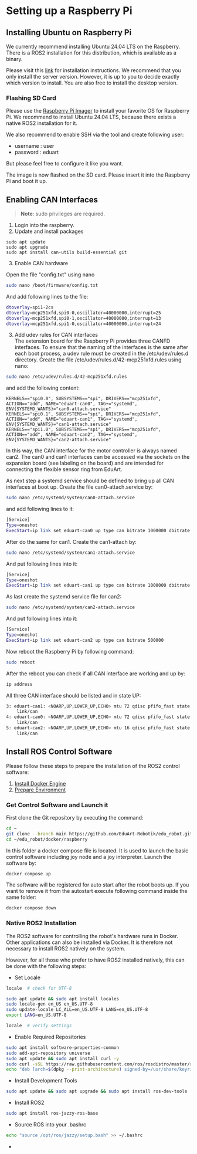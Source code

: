 # Setting up a Raspberry Pi

## Installing Ubuntu on Raspberry Pi

We currently recommend installing Ubuntu 24.04 LTS on the Raspberry. There is a ROS2 installation for this distribution, which is available as a binary.

Please visit this [link](https://ubuntu.com/download/raspberry-pi) for installation instructions. We recommend that you only install the server version. However, it is up to you to decide exactly which version to install. You are also free to install the desktop version.

### Flashing SD Card 

Please use the [Raspberry Pi Imager](https://www.raspberrypi.com/software/) to install your favorite OS for Raspberry Pi. We recommend to install Ubuntu 24.04 LTS, because there exists a native ROS2 installation for it.

We also recommend to enable SSH via the tool and create following user:
* username : user
* password : eduart

But please feel free to configure it like you want.

The image is now flashed on the SD card. Please insert it into the Raspberry Pi and boot it up.

## Enabling CAN Interfaces

> **Note**: sudo privileges are required.

1. Login into the raspberry.
2. Update and install packages
```console
sudo apt update
sudo apt upgrade
sudo apt install can-utils build-essential git
```

3. Enable CAN hardware

Open the file "config.txt" using nano

```bash
sudo nano /boot/firmware/config.txt
```

And add following lines to the file:

```bash
dtoverlay=spi1-2cs
dtoverlay=mcp251xfd,spi0-0,oscillator=40000000,interrupt=25
dtoverlay=mcp251xfd,spi0-1,oscillator=40000000,interrupt=13
dtoverlay=mcp251xfd,spi1-0,oscillator=40000000,interrupt=24
```

3. Add udev rules for CAN interfaces </br>
The extension board for the Raspberry Pi provides three CANFD interfaces. To ensure that the naming of the interfaces is the same after each boot process, a udev rule must be created in the /etc/udev/rules.d directory. Create the file /etc/udev/rules.d/42-mcp251xfd.rules using nano:

```bash
sudo nano /etc/udev/rules.d/42-mcp251xfd.rules
```

and add the following content:

```console
KERNELS=="spi0.0", SUBSYSTEMS=="spi", DRIVERS=="mcp251xfd", ACTION=="add", NAME="eduart-can0", TAG+="systemd", ENV{SYSTEMD_WANTS}="can0-attach.service"
KERNELS=="spi0.1", SUBSYSTEMS=="spi", DRIVERS=="mcp251xfd", ACTION=="add", NAME="eduart-can1", TAG+="systemd", ENV{SYSTEMD_WANTS}="can1-attach.service"
KERNELS=="spi1.0", SUBSYSTEMS=="spi", DRIVERS=="mcp251xfd", ACTION=="add", NAME="eduart-can2", TAG+="systemd", ENV{SYSTEMD_WANTS}="can2-attach.service"
```

In this way, the CAN interface for the motor controller is always named can2. The can0 and can1 interfaces can be accessed via the sockets on the expansion board (see labeling on the board) and are intended for connecting the flexible sensor ring from EduArt.

As next step a systemd service should be defined to bring up all CAN interfaces at boot up. Create the file can0-attach.service by:

```bash
sudo nano /etc/systemd/system/can0-attach.service
```

and add following lines to it:

```bash
[Service]
Type=oneshot
ExecStart=ip link set eduart-can0 up type can bitrate 1000000 dbitrate 2000000 fd on
```

After do the same for can1. Create the can1-attach by:

```bash
sudo nano /etc/systemd/system/can1-attach.service
```

And put following lines into it:

```bash
[Service]
Type=oneshot
ExecStart=ip link set eduart-can1 up type can bitrate 1000000 dbitrate 2000000 fd on
```

As last create the systemd service file for can2:

```bash
sudo nano /etc/systemd/system/can2-attach.service
```

And put following lines into it:

```bash
[Service]
Type=oneshot
ExecStart=ip link set eduart-can2 up type can bitrate 500000
```

Now reboot the Raspberry Pi by following command:

```bash
sudo reboot
```

After the reboot you can check if all CAN interface are working and up by:

```bash
ip address
```

All three CAN interface should be listed and in state UP:

```bash
3: eduart-can1: <NOARP,UP,LOWER_UP,ECHO> mtu 72 qdisc pfifo_fast state UP group default qlen 10
    link/can 
4: eduart-can0: <NOARP,UP,LOWER_UP,ECHO> mtu 72 qdisc pfifo_fast state UP group default qlen 10
    link/can 
5: eduart-can2: <NOARP,UP,LOWER_UP,ECHO> mtu 16 qdisc pfifo_fast state UP group default qlen 10
    link/can
```

## Install ROS Control Software

Please follow these steps to prepare the installation of the ROS2 control software:

1. [Install Docker Engine](../iot2050/setup_iot2050.md#docker-engine)
2. [Prepare Environment](../iot2050/setup_iot2050.md#prepare-environment)

### Get Control Software and Launch it

First clone the Git repository by executing the command:

```bash
cd ~
git clone --branch main https://github.com/EduArt-Robotik/edu_robot.git
cd ~/edu_robot/docker/raspberry
```

In this folder a docker compose file is located. It is used to launch the basic control software including joy node and a joy interpreter. Launch the software by:

```bash
docker compose up
```

The software will be registered for auto start after the robot boots up. If you want to remove it from the autostart execute following command inside the same folder:

```bash
docker compose down
```

### Native ROS2 Installation

The ROS2 software for controlling the robot's hardware runs in Docker. Other applications can also be installed via Docker. It is therefore not necessary to install ROS2 natively on the system.

However, for all those who prefer to have ROS2 installed natively, this can be done with the following steps:

* Set Locale

```bash
locale  # check for UTF-8

sudo apt update && sudo apt install locales
sudo locale-gen en_US en_US.UTF-8
sudo update-locale LC_ALL=en_US.UTF-8 LANG=en_US.UTF-8
export LANG=en_US.UTF-8

locale  # verify settings
```

* Enable Required Repositories

```bash
sudo apt install software-properties-common
sudo add-apt-repository universe
sudo apt update && sudo apt install curl -y
sudo curl -sSL https://raw.githubusercontent.com/ros/rosdistro/master/ros.key -o /usr/share/keyrings/ros-archive-keyring.gpg
echo "deb [arch=$(dpkg --print-architecture) signed-by=/usr/share/keyrings/ros-archive-keyring.gpg] http://packages.ros.org/ros2/ubuntu $(. /etc/os-release && echo $UBUNTU_CODENAME) main" | sudo tee /etc/apt/sources.list.d/ros2.list > /dev/null
```

* Install Development Tools

```bash
sudo apt update && sudo apt upgrade && sudo apt install ros-dev-tools
```

* Install ROS2

```bash
sudo apt install ros-jazzy-ros-base
```

* Source ROS into your .bashrc
```bash
echo "source /opt/ros/jazzy/setup.bash" >> ~/.bashrc
```
* 